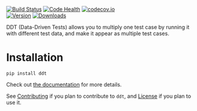 [![Build Status](https://travis-ci.org/txels/ddt.svg)](https://travis-ci.org/txels/ddt)
[![Code Health](https://landscape.io/github/txels/ddt/master/landscape.svg)](https://landscape.io/github/txels/ddt/master)
[![codecov.io](https://codecov.io/github/txels/ddt/coverage.svg?branch=master)](https://codecov.io/github/txels/ddt)
<br />
[![Version](https://img.shields.io/pypi/v/ddt.svg)](https://pypi.python.org/pypi/ddt)
[![Downloads](https://img.shields.io/pypi/dm/ddt.svg)](https://pypi.python.org/pypi/ddt)

DDT (Data-Driven Tests) allows you to multiply one test case
by running it with different test data, and make it appear as
multiple test cases.

# Installation


```pip install ddt```

Check out [the documentation](http://ddt.readthedocs.org/) for more details.

See [Contributing](CONTRIBUTING.md) if you plan to contribute to `ddt`,
and [License](LICENSE.md) if you plan to use it.
